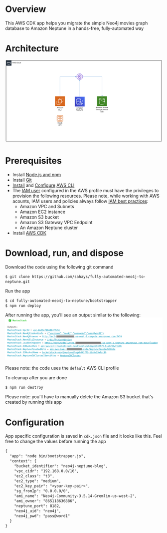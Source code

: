 # Overview

This AWS CDK app helps you migrate the simple Neo4j movies graph database to
Amazon Neptune in a hands-free, fully-automated way

# Architecture

![architecture](/bootstrapper/images/fully-automated-neptune-arch.png)

# Prerequisites

- Install
  [Node.js and npm](https://docs.npmjs.com/downloading-and-installing-node-js-and-npm)
- Install [Git](https://git-scm.com/book/en/v2/Getting-Started-Installing-Git)
- [Install](https://docs.aws.amazon.com/cli/latest/userguide/cli-chap-install.html)
  and
  [Configure](https://docs.aws.amazon.com/cli/latest/userguide/cli-chap-configure.html)
  [AWS CLI](https://aws.amazon.com/cli/)
- The [IAM user](https://docs.aws.amazon.com/IAM/latest/UserGuide/id.html)
  configured in the AWS profile must have the privileges to provision the
  following resources. Please note, while working with AWS acounts, IAM users
  and policies always follow
  [IAM best practices](https://docs.aws.amazon.com/IAM/latest/UserGuide/best-practices.html):
  - Amazon VPC and Subnets
  - Amazon EC2 instance
  - Amazon S3 bucket
  - Amazon S3 Gateway VPC Endpoint
  - An Amazon Neptune cluster
- Install
  [AWS CDK](https://docs.aws.amazon.com/cdk/latest/guide/getting_started.html)

# Download, run, and dispose

Download the code using the following git command

```
$ git clone https://github.com/sahays/fully-automated-neo4j-to-neptune.git
```

Run the app

```
$ cd fully-automated-neo4j-to-neptune/bootstrapper
$ npm run deploy
```

After running the app, you'll see an output similar to the following:
![output](/bootstrapper/images/fully-automated-neptune-output.png)

Please note: the code uses the `default` AWS CLI profile

To cleanup after you are done

```
$ npm run destroy
```

Please note: you'll have to manually delete the Amazon S3 bucket that's created
by running this app

# Configuration

App specific configuration is saved in `cdk.json` file and it looks like this.
Feel free to change the values before running the app

```
{
  "app": "node bin/bootstrapper.js",
  "context": {
    "bucket_identifier": "neo4j-neptune-blog",
    "vpc_cidr": "192.168.0.0/16",
    "ec2_class": "t3",
    "ec2_type": "medium",
    "ec2_key_pair": "<your-key-pair>",
    "sg_fromIp": "0.0.0.0/0",
    "ami_name": "Neo4j-Community-3.5.14-Gremlin-us-west-2",
    "ami_owner": "865118636886",
    "neptune_port": 8182,
    "neo4j_uid": "neo4j",
    "neo4j_pwd": "pass@word1"
  }
}
```
